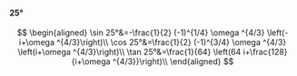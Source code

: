 #### 25°

$$
\begin{aligned}
\sin 25°&=-\frac{1}{2} (-1)^{1/4} \omega ^{4/3} \left(-i+\omega ^{4/3}\right)\\
\cos 25°&=\frac{1}{2} (-1)^{3/4} \omega ^{4/3} \left(i+\omega ^{4/3}\right)\\
\tan 25°&=\frac{1}{64} \left(64 i+\frac{128}{i+\omega ^{4/3}}\right)\\
\end{aligned}
$$


